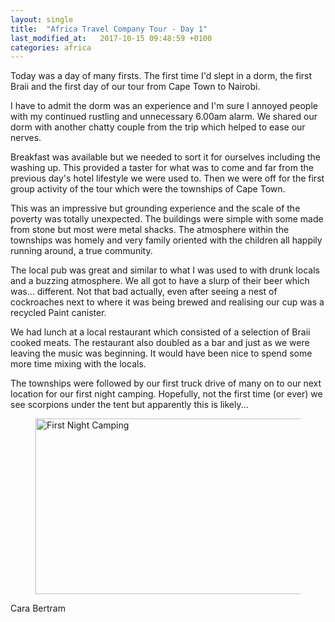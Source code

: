 ```yaml
---
layout: single
title:  "Africa Travel Company Tour - Day 1"
last_modified_at:   2017-10-15 09:48:59 +0100
categories: africa
---
```



Today was a day of many firsts. The first time I'd slept in a dorm, the first Braii and the first day of our tour from Cape Town to Nairobi.

I have to admit the dorm was an experience and I'm sure I annoyed people with my continued rustling and unnecessary 6.00am alarm. We shared our dorm with another chatty couple from the trip which helped to ease our nerves.

Breakfast was available but we needed to sort it for ourselves including the washing up. This provided a taster for what was to come and far from the previous day's hotel lifestyle we were used to. Then we were off for the first group activity of the tour which were the townships of Cape Town.

This was an impressive but grounding experience and the scale of the poverty was totally unexpected. The buildings were simple with some made from stone but most were metal shacks. The atmosphere within the townships was homely and very family oriented with the children all happily running around, a true community.

The local pub was great and similar to what I was used to with drunk locals and a buzzing atmosphere. We all got to have a slurp of their beer which was... different. Not that bad actually, even after seeing a nest of cockroaches next to where it was being brewed and realising our cup was a recycled Paint canister.

We had lunch at a local restaurant which consisted of a selection of Braii cooked meats. The restaurant also doubled as a bar and just as we were leaving the music was beginning. It would have been nice to spend some more time mixing with the locals.

The townships were followed by our first truck drive of many on to our next location for our first night camping. Hopefully, not the first time (or ever) we see scorpions under the tent but apparently this is likely...

<figure >
	<a data-flickr-embed="true"  href="https://www.flickr.com/photos/141696511@N06/24128779897/in/album-72157667336988729/" title="First Night Camping"><img src="https://farm5.staticflickr.com/4685/24128779897_43bf4d3fd2.jpg" width="500" height="281" alt="First Night Camping"></a><script async src="//embedr.flickr.com/assets/client-code.js" charset="utf-8"></script>

	
</figure>




Cara Bertram
